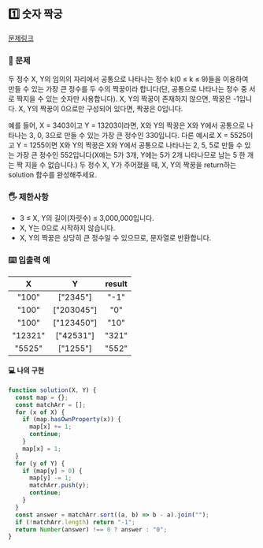 ## 1️⃣ 숫자 짝궁

[문제링크](https://school.programmers.co.kr/learn/courses/30/lessons/131128)

### 🙏 문제

두 정수 X, Y의 임의의 자리에서 공통으로 나타나는 정수 k(0 ≤ k ≤ 9)들을 이용하여 만들 수 있는 가장 큰 정수를 두 수의 짝꿍이라 합니다(단, 공통으로 나타나는 정수 중 서로 짝지을 수 있는 숫자만 사용합니다). X, Y의 짝꿍이 존재하지 않으면, 짝꿍은 -1입니다. X, Y의 짝꿍이 0으로만 구성되어 있다면, 짝꿍은 0입니다.

예를 들어, X = 3403이고 Y = 13203이라면, X와 Y의 짝꿍은 X와 Y에서 공통으로 나타나는 3, 0, 3으로 만들 수 있는 가장 큰 정수인 330입니다. 다른 예시로 X = 5525이고 Y = 1255이면 X와 Y의 짝꿍은 X와 Y에서 공통으로 나타나는 2, 5, 5로 만들 수 있는 가장 큰 정수인 552입니다(X에는 5가 3개, Y에는 5가 2개 나타나므로 남는 5 한 개는 짝 지을 수 없습니다.)
두 정수 X, Y가 주어졌을 때, X, Y의 짝꿍을 return하는 solution 함수를 완성해주세요.

### 🖐️ 제한사항

- 3 ≤ X, Y의 길이(자릿수) ≤ 3,000,000입니다.
- X, Y는 0으로 시작하지 않습니다.
- X, Y의 짝꿍은 상당히 큰 정수일 수 있으므로, 문자열로 반환합니다.

### ⌨️ 입출력 예

|    X    |     Y      | result |
| :-----: | :--------: | :----: |
|  "100"  |  ["2345"]  |  "-1"  |
|  "100"  | ["203045"] |  "0"   |
|  "100"  | ["123450"] |  "10"  |
| "12321" | ["42531"]  | "321"  |
| "5525"  |  ["1255"]  | "552"  |

#### 💻 나의 구현

```javascript
function solution(X, Y) {
  const map = {};
  const matchArr = [];
  for (x of X) {
    if (map.hasOwnProperty(x)) {
      map[x] += 1;
      continue;
    }
    map[x] = 1;
  }
  for (y of Y) {
    if (map[y] > 0) {
      map[y] -= 1;
      matchArr.push(y);
      continue;
    }
  }
  const answer = matchArr.sort((a, b) => b - a).join("");
  if (!matchArr.length) return "-1";
  return Number(answer) !== 0 ? answer : "0";
}
```
